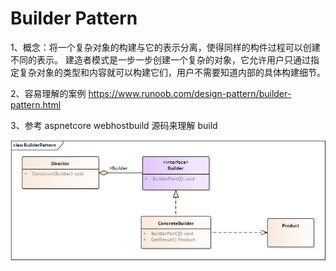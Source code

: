 # Builder Pattern
1、概念：将一个复杂对象的构建与它的表示分离，使得同样的构件过程可以创建不同的表示。 建造者模式是一步一步创建一个复杂的对象，它允许用户只通过指定复杂对象的类型和内容就可以构建它们，用户不需要知道内部的具体构建细节。

2、容易理解的案例 https://www.runoob.com/design-pattern/builder-pattern.html

3、参考 aspnetcore webhostbuild 源码来理解 build

![类图](https://github.com/senbieWang/DesignerPartten/blob/master/Builder/ClassDiagram/BuilderPattern.png)
